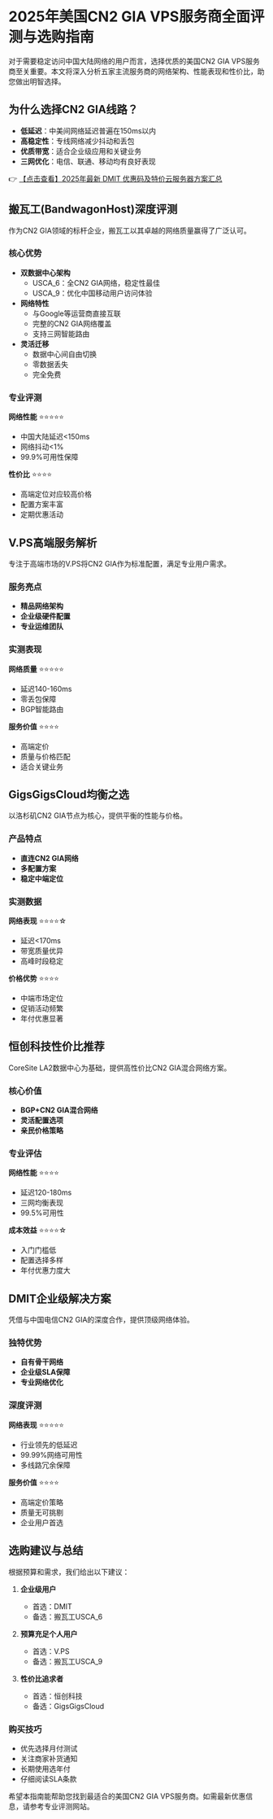 # 2025年美国CN2 GIA VPS服务商全面评测与选购指南

对于需要稳定访问中国大陆网络的用户而言，选择优质的美国CN2 GIA VPS服务商至关重要。本文将深入分析五家主流服务商的网络架构、性能表现和性价比，助您做出明智选择。

## 为什么选择CN2 GIA线路？

- **低延迟**：中美间网络延迟普遍在150ms以内
- **高稳定性**：专线网络减少抖动和丢包
- **优质带宽**：适合企业级应用和关键业务
- **三网优化**：电信、联通、移动均有良好表现

👉 [【点击查看】2025年最新 DMIT 优惠码及特价云服务器方案汇总](https://bit.ly/dmit_coupon)

## 搬瓦工(BandwagonHost)深度评测

作为CN2 GIA领域的标杆企业，搬瓦工以其卓越的网络质量赢得了广泛认可。

### 核心优势

- **双数据中心架构**
  - USCA_6：全CN2 GIA网络，稳定性最佳
  - USCA_9：优化中国移动用户访问体验
- **网络特性**
  - 与Google等运营商直接互联
  - 完整的CN2 GIA网络覆盖
  - 支持三网智能路由
- **灵活迁移**
  - 数据中心间自由切换
  - 零数据丢失
  - 完全免费

### 专业评测

**网络性能** ⭐⭐⭐⭐⭐  
- 中国大陆延迟<150ms
- 网络抖动<1%
- 99.9%可用性保障

**性价比** ⭐⭐⭐⭐  
- 高端定位对应较高价格
- 配置方案丰富
- 定期优惠活动

## V.PS高端服务解析

专注于高端市场的V.PS将CN2 GIA作为标准配置，满足专业用户需求。

### 服务亮点

- **精品网络架构**
- **企业级硬件配置**
- **专业运维团队**

### 实测表现

**网络质量** ⭐⭐⭐⭐⭐  
- 延迟140-160ms
- 零丢包保障
- BGP智能路由

**服务价值** ⭐⭐⭐⭐  
- 高端定价
- 质量与价格匹配
- 适合关键业务

## GigsGigsCloud均衡之选

以洛杉矶CN2 GIA节点为核心，提供平衡的性能与价格。

### 产品特点

- **直连CN2 GIA网络**
- **多配置方案**
- **稳定中端定位**

### 实测数据

**网络表现** ⭐⭐⭐⭐☆  
- 延迟<170ms
- 带宽质量优异
- 高峰时段稳定

**价格优势** ⭐⭐⭐⭐  
- 中端市场定位
- 促销活动频繁
- 年付优惠显著

## 恒创科技性价比推荐

CoreSite LA2数据中心为基础，提供高性价比CN2 GIA混合网络方案。

### 核心价值

- **BGP+CN2 GIA混合网络**
- **灵活配置选项**
- **亲民价格策略**

### 专业评估

**网络性能** ⭐⭐⭐⭐  
- 延迟120-180ms
- 三网均衡表现
- 99.5%可用性

**成本效益** ⭐⭐⭐⭐☆  
- 入门门槛低
- 配置选择多样
- 年付优惠力度大

## DMIT企业级解决方案

凭借与中国电信CN2 GIA的深度合作，提供顶级网络体验。

### 独特优势

- **自有骨干网络**
- **企业级SLA保障**
- **专业网络优化**

### 深度评测

**网络表现** ⭐⭐⭐⭐⭐  
- 行业领先的低延迟
- 99.99%网络可用性
- 多线路冗余保障

**服务价值** ⭐⭐⭐⭐  
- 高端定价策略
- 质量无可挑剔
- 企业用户首选

## 选购建议与总结

根据预算和需求，我们给出以下建议：

1. **企业级用户**
   - 首选：DMIT
   - 备选：搬瓦工USCA_6

2. **预算充足个人用户**
   - 首选：V.PS
   - 备选：搬瓦工USCA_9

3. **性价比追求者**
   - 首选：恒创科技
   - 备选：GigsGigsCloud

### 购买技巧

- 优先选择月付测试
- 关注商家补货通知
- 长期使用选年付
- 仔细阅读SLA条款

希望本指南能帮助您找到最适合的美国CN2 GIA VPS服务商。如需最新优惠信息，请参考专业评测网站。